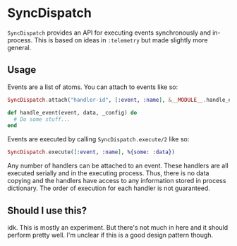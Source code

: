 # SyncDispatch

`SyncDispatch` provides an API for executing events synchronously and in-process. This is based on ideas in `:telemetry` but made slightly more general.

## Usage

Events are a list of atoms. You can attach to events like so:

```elixir
SyncDispatch.attach("handler-id", [:event, :name], &__MODULE__.handle_event/3)

def handle_event(event, data, _config) do
  # Do some stuff...
end
```

Events are executed by calling `SyncDispatch.execute/2` like so:

```elixir
SyncDispatch.execute([:event, :name], %{some: :data})
```

Any number of handlers can be attached to an event. These handlers are all executed serially and in the executing process. Thus, there is no data copying and the handlers have access to any information stored in process dictionary. The order of execution for each handler is not guaranteed.

## Should I use this?

idk. This is mostly an experiment. But there's not much in here and it should perform pretty well. I'm unclear if this is a good design pattern though.
